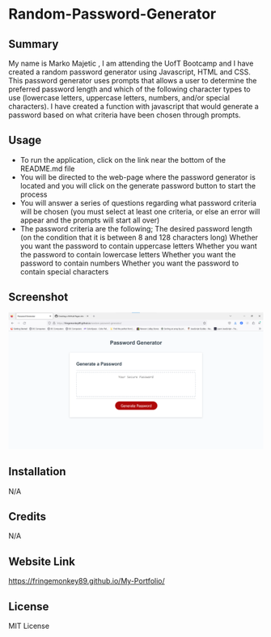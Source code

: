 # Random-Password-Generator

## Summary
 My name is Marko Majetic , I am attending the UofT Bootcamp and I have created a random password generator using Javascript, HTML and CSS. This password generator uses prompts that allows a user to determine the preferred password length and which of the following character types to use (lowercase letters, uppercase letters, numbers, and/or special characters). I have created a function with javascript that would generate a password based on what criteria have been chosen through prompts.

## Usage

 - To run the application, click on the link near the bottom of the README.md file
 - You will be directed to the web-page where the password generator is located and
   you will click on the generate password button to start the process
 - You will answer a series of questions regarding what password criteria will be
   chosen (you must select at least one criteria, or else an error will appear and
   the prompts will start all over)
 - The password criteria are the following;
     The desired password length (on the condition that it is between 8 and 128 characters long)
     Whether you want the password to contain uppercase letters
     Whether you want the password to contain lowercase letters
     Whether you want the password to contain numbers
     Whether you want the password to contain special characters
       
    
## Screenshot

![](./password-gen.png)

## Installation
   N/A

## Credits
   N/A

## Website Link

https://fringemonkey89.github.io/My-Portfolio/

## License
 MIT License

